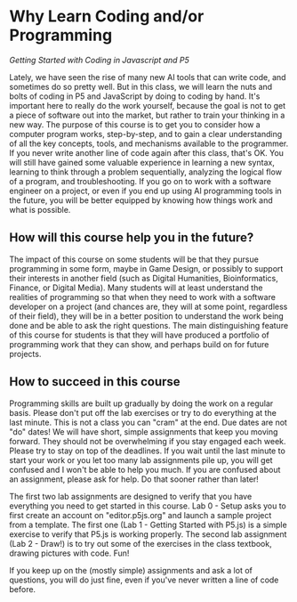 <link href="../../markdown.css" rel="stylesheet"></link> 

# Why Learn Coding and/or Programming
*Getting Started with Coding in Javascript and P5*

Lately, we have seen the rise of many new AI tools that can write code, and sometimes do so pretty well. But in this class, we will learn the nuts and bolts of coding in P5 and JavaScript by doing to coding by hand. It's important here to really do the work yourself, because the goal is not to get a piece of software out into the market, but rather to train your thinking in a new way. The purpose of this course is to get you to consider how a computer program works, step-by-step, and to gain a clear understanding of all the key concepts, tools, and mechanisms available to the programmer. If you never write another line of code again after this class, that's OK. You will still have gained some valuable experience in learning a new syntax, learning to think through a problem sequentially, analyzing the logical flow of a program, and troubleshooting. If you go on to work with a software engineer on a project, or even if you end up using AI programming tools in the future, you will be better equipped by knowing how things work and what is possible.

## How will this course help you in the future?

The impact of this course on some students will be that they pursue programming in some form, maybe in Game Design, or possibly to support their interests in another field (such as Digital Humanities, Bioinformatics, Finance, or Digital Media). Many students will at least understand the realities of programming so that when they need to work with a software developer on a project (and chances are, they will at some point, regardless of their field), they will be in a better position to understand the work being done and be able to ask the right questions. The main distinguishing feature of this course for students is that they will have produced a portfolio of programming work that they can show, and perhaps build on for future projects.

## How to succeed in this course

Programming skills are built up gradually by doing the work on a regular basis. Please don't put off the lab exercises or try to do everything at the last minute. This is not a class you can "cram" at the end. Due dates are not "do" dates! We will have short, simple assignments that keep you moving forward. They should not be overwhelming if you stay engaged each week. Please try to stay on top of the deadlines. If you wait until the last minute to start your work or you let too many lab assignments pile up, you will get confused and I won't be able to help you much. If you are confused about an assignment, please ask for help. Do that sooner rather than later!

The first two lab assignments are designed to verify that you have everything you need to get started in this course. Lab 0 - Setup asks you to first create an account on "editor.p5js.org" and launch a sample project from a template. The first one (Lab 1 - Getting Started with P5.js) is a simple exercise to verify that P5.js is working properly. The second lab assignment (Lab 2 - Draw!) is to try out some of the exercises in the class textbook, drawing pictures with code. Fun!

If you keep up on the (mostly simple) assignments and ask a lot of questions, you will do just fine, even if you've never written a line of code before.